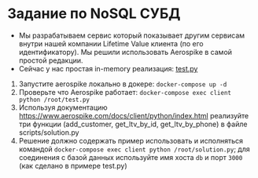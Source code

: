 # Задание по NoSQL СУБД

- Мы разрабатываем сервис который показывает другим сервисам внутри нашей компании Lifetime Value клиента (по его идентификатору). Мы решили использовать Aerospike в самой простой редакции.
- Сейчас у нас простая in-memory реализация: [test.py](test.py)

1. Запустите aerospike локально в докере: `docker-compose up -d`
2. Проверьте что Aerospike работает: `docker-compose exec client python /root/test.py`
3. Используя документацию https://www.aerospike.com/docs/client/python/index.html реализуйте три функции (add_customer, get_ltv_by_id, get_ltv_by_phone) в файле scripts/solution.py
4. Решение должно содержать пример использовать и исполняться командой `docker-compose exec client python /root/solution.py`; для соединения с базой данных используйте имя хоста `db` и порт `3000` (как сделано в примере test.py)